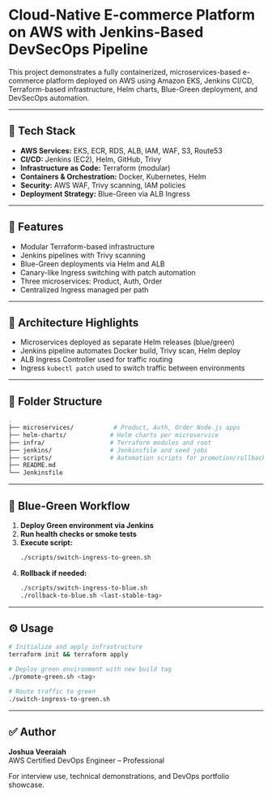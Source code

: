   
# Cloud-Native E-commerce Platform on AWS with Jenkins-Based DevSecOps Pipeline

This project demonstrates a fully containerized, microservices-based e-commerce platform deployed on AWS using Amazon EKS, Jenkins CI/CD, Terraform-based infrastructure, Helm charts, Blue-Green deployment, and DevSecOps automation.

---

## 🔧 Tech Stack

- **AWS Services:** EKS, ECR, RDS, ALB, IAM, WAF, S3, Route53  
- **CI/CD:** Jenkins (EC2), Helm, GitHub, Trivy  
- **Infrastructure as Code:** Terraform (modular)  
- **Containers & Orchestration:** Docker, Kubernetes, Helm  
- **Security:** AWS WAF, Trivy scanning, IAM policies  
- **Deployment Strategy:** Blue-Green via ALB Ingress  

---

## 🚀 Features

- Modular Terraform-based infrastructure  
- Jenkins pipelines with Trivy scanning  
- Blue-Green deployments via Helm and ALB  
- Canary-like Ingress switching with patch automation  
- Three microservices: Product, Auth, Order  
- Centralized Ingress managed per path  

---

## 🧠 Architecture Highlights

- Microservices deployed as separate Helm releases (blue/green)  
- Jenkins pipeline automates Docker build, Trivy scan, Helm deploy  
- ALB Ingress Controller used for traffic routing  
- Ingress `kubectl patch` used to switch traffic between environments  

---

## 📁 Folder Structure

```bash
.
├── microservices/           # Product, Auth, Order Node.js apps
├── helm-charts/            # Helm charts per microservice
├── infra/                  # Terraform modules and root
├── jenkins/                # Jenkinsfile and seed jobs
├── scripts/                # Automation scripts for promotion/rollback
├── README.md
└── Jenkinsfile
```

---

## 🔄 Blue-Green Workflow

1. **Deploy Green environment via Jenkins**  
2. **Run health checks or smoke tests**  
3. **Execute script:**  
   ```bash
   ./scripts/switch-ingress-to-green.sh
   ```
4. **Rollback if needed:**  
   ```bash
   ./scripts/switch-ingress-to-blue.sh
   ./rollback-to-blue.sh <last-stable-tag>
   ```

---

## ⚙️ Usage

```bash
# Initialize and apply infrastructure
terraform init && terraform apply

# Deploy green environment with new build tag
./promote-green.sh <tag>

# Route traffic to green
./switch-ingress-to-green.sh
```

---

## ✅ Author

**Joshua Veeraiah**  
AWS Certified DevOps Engineer – Professional  

For interview use, technical demonstrations, and DevOps portfolio showcase.
